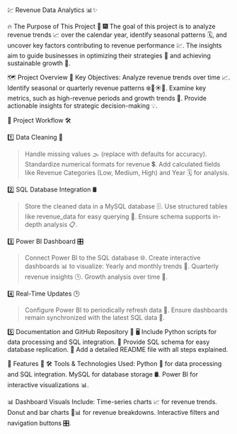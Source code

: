 💹 Revenue Data Analytics 📊✨

🔥 The Purpose of This Project 🚀
🎆 The goal of this project is to analyze revenue trends 📈 over the calendar year, identify seasonal patterns 🗓️, and uncover key factors contributing to revenue performance 💹. The insights aim to guide businesses in optimizing their strategies 🧠 and achieving sustainable growth 🌟.


🗺️ Project Overview
🎯 Key Objectives:
Analyze revenue trends over time 📈.
Identify seasonal or quarterly revenue patterns ❄️🌸☀️🍂.
Examine key metrics, such as high-revenue periods and growth trends 🔑.
Provide actionable insights for strategic decision-making 💡.


🔧 Project Workflow 🛠️

1️⃣ Data Cleaning 🚿
> Handle missing values 🌫️ (replace with defaults for accuracy).
> Standardize numerical formats for revenue 💲.
> Add calculated fields like Revenue Categories (Low, Medium, High) and Year 🗓️ for analysis.

2️⃣ SQL Database Integration 🛢️
> Store the cleaned data in a MySQL database 🗄️.
> Use structured tables like revenue_data for easy querying 📑.
> Ensure schema supports in-depth analysis 📋.

3️⃣ Power BI Dashboard 🎛️
> Connect Power BI to the SQL database 🌐.
Create interactive dashboards 📊 to visualize:
> Yearly and monthly trends 📅.
> Quarterly revenue insights 🕒.
> Growth analysis over time 🚀.

4️⃣ Real-Time Updates 🕒
> Configure Power BI to periodically refresh data 🔄.
> Ensure dashboards remain synchronized with the latest SQL data 🔗.

5️⃣ Documentation and GitHub Repository 📂
🖥️ Include Python scripts for data processing and SQL integration.
📄 Provide SQL schema for easy database replication.
📝 Add a detailed README file with all steps explained.


🚀 Features 🌟
🛠️ Tools & Technologies Used:
Python 🐍 for data processing and SQL integration.
MySQL for database storage 🛢️.
Power BI for interactive visualizations 📊.

📊 Dashboard Visuals Include:
Time-series charts 📈 for revenue trends.
Donut and bar charts 🍩📊 for revenue breakdowns.
Interactive filters and navigation buttons 🎛️.

